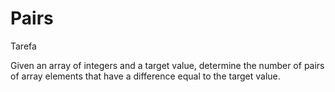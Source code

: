 # Pairs

Tarefa

Given an array of integers and a target value, determine the number of pairs of array elements that have a difference equal to the target value.
